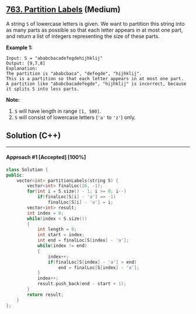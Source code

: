 ## [763. Partition Labels](https://leetcode.com/problems/partition-labels/) (Medium)

A string `S` of lowercase letters is given.  We want to partition this string into as many parts as possible so that each letter appears in at most one part, and return a list of integers representing the size of these parts. 

  

**Example 1:**
 

```
Input: S = "ababcbacadefegdehijhklij"
Output: [9,7,8]
Explanation:
The partition is "ababcbaca", "defegde", "hijhklij".
This is a partition so that each letter appears in at most one part.
A partition like "ababcbacadefegde", "hijhklij" is incorrect, because it splits S into less parts.
```

 



  

**Note:**

1. `S` will have length in range `[1, 500]`.
2. `S` will consist of lowercase letters (`'a'` to `'z'`) only.

## Solution (C++)

------

#### Approach #1  [Accepted] [100%]

```c++
class Solution {
public:
    vector<int> partitionLabels(string S) {
        vector<int> finalLoc(26, -1);
        for(int i = S.size() - 1; i >= 0; i--)
            if(finalLoc[S[i] - 'a'] == -1)
                finalLoc[S[i] - 'a'] = i;
        vector<int> result;
        int index = 0;
        while(index < S.size())
        {
            int length = 0;
            int start = index;
            int end = finalLoc[S[index] - 'a'];
            while(index != end)
            {
                index++;
                if(finalLoc[S[index] - 'a'] > end)
                    end = finalLoc[S[index] - 'a'];
            }
            index++;
            result.push_back(end - start + 1);
        }
        return result;
    }
};
```

